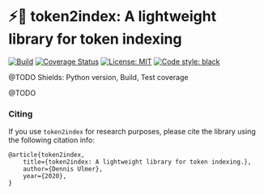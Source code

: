 # :zap::card_index: token2index: A lightweight library for token indexing

[![Build](https://travis-ci.org/Kaleidophon/token2index.svg?branch=master)]()
[![Coverage Status](https://coveralls.io/repos/github/Kaleidophon/token2index/badge.svg?branch=master)](https://coveralls.io/github/Kaleidophon/token2index?branch=master)
[![License: MIT](https://img.shields.io/badge/License-MIT-yellow.svg)](https://opensource.org/licenses/MIT)
[![Code style: black](https://img.shields.io/badge/code%20style-black-000000.svg)](https://github.com/python/black)

@TODO Shields: Python version, Build, Test coverage


@TODO

### Citing

If you use ``token2index`` for research purposes, please cite the library using the following citation info:

    @article{token2index,
        title={token2index: A lightweight library for token indexing.},
        author={Dennis Ulmer},
        year={2020},
    }

